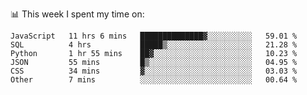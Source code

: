 📊 This week I spent my time on:
<!--START_SECTION:waka-->

```text
JavaScript   11 hrs 6 mins   ██████████████▓░░░░░░░░░░   59.01 %
SQL          4 hrs           █████▒░░░░░░░░░░░░░░░░░░░   21.28 %
Python       1 hr 55 mins    ██▓░░░░░░░░░░░░░░░░░░░░░░   10.23 %
JSON         55 mins         █▒░░░░░░░░░░░░░░░░░░░░░░░   04.95 %
CSS          34 mins         ▓░░░░░░░░░░░░░░░░░░░░░░░░   03.03 %
Other        7 mins          ░░░░░░░░░░░░░░░░░░░░░░░░░   00.64 %
```

<!--END_SECTION:waka-->


